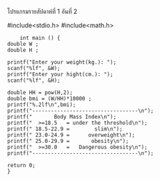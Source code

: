 โปรแกรมรายสัปดาห์ที่ 1 อันที่ 2


#include<stdio.h>
#include<math.h>

        int main () {
	double W ;
	double H ;
	
	printf("Enter your weight(kg.): ");
	scanf("%lf", &W);
	printf("Enter your hight(cm.): ");
	scanf("%lf", &H);
	
	double HH = pow(H,2);
	double bmi = (W/HH)*10000 ;
	printf("%.2lf\n",bmi);
	printf("----------------------------------\n");
    printf("       Body Mass Index\n");
    printf("  >=18.5   = under the threshold\n");
    printf(" 18.5-22.9 =        slim\n");
    printf(" 23.0-24.9 =      overweight\n");
    printf(" 25.0-29.9 =       obesity\n");
    printf("  >=30.0   =   Dangerous obesity\n");
    printf("----------------------------------\n");

    return 0;
    }
